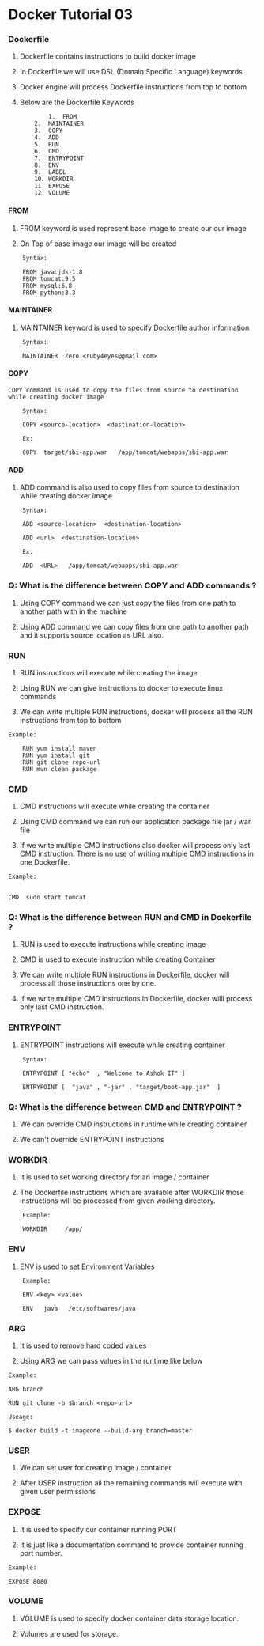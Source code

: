 # Docker Tutorial 03   





### Dockerfile
1.  Dockerfile contains instructions to build docker image

2.  In Dockerfile we will use DSL (Domain Specific Language) keywords

3.  Docker engine will process Dockerfile instructions from top to bottom

4.  Below are the Dockerfile Keywords

    ```
	        1.  FROM
		2.  MAINTAINER
		3.  COPY
		4.  ADD
		5.  RUN
		6.  CMD
		7.  ENTRYPOINT
		8.  ENV
		9.  LABEL
		10. WORKDIR
		11. EXPOSE
		12. VOLUME
    ```	

####  FROM
1.   FROM keyword is used represent base image to create our our image

2.   On Top of base image our image will be created

```
	Syntax: 

	FROM java:jdk-1.8
	FROM tomcat:9.5
	FROM mysql:6.8
	FROM python:3.3	
```	


####  MAINTAINER

1.  MAINTAINER keyword is used to specify Dockerfile author information
```
	Syntax:

	MAINTAINER  Zero <ruby4eyes@gmail.com>
```



####  COPY


    COPY command is used to copy the files from source to destination while creating docker image

```
	Syntax:

	COPY <source-location>  <destination-location>

	Ex: 

	COPY  target/sbi-app.war   /app/tomcat/webapps/sbi-app.war
```



####  ADD


1.  ADD command is also used to copy files from source to destination while creating docker image

```
	Syntax:

	ADD <source-location>  <destination-location>

	ADD <url>  <destination-location>

	Ex: 

	ADD  <URL>   /app/tomcat/webapps/sbi-app.war
```

### Q: What is the difference between COPY and ADD commands ?

1. Using COPY command we can just copy the files from one path to another path with in the machine

2. Using ADD command we can copy files from one path to another path and it supports source location as URL also.


###  RUN


1. RUN instructions will execute while creating the image

2. Using RUN we can give instructions to docker to execute linux commands

3. We can write multiple RUN instructions, docker will process all the RUN instructions from top to bottom

```
Example:

	RUN yum install maven
	RUN yum install git 
	RUN git clone repo-url
	RUN mvn clean package
```


###  CMD


1. CMD instructions will execute while creating the container

2. Using CMD command we can run our application package file jar / war file

3. If we write multiple CMD instructions also docker will process only last CMD instruction. There is no use of writing multiple CMD instructions in one Dockerfile.


```
Example:


CMD  sudo start tomcat
```

###  Q: What is the difference between RUN and CMD in Dockerfile ?

1.  RUN is used to execute instructions while creating image

2.  CMD is used to execute instruction while creating Container

3.  We can write multiple RUN instructions in Dockerfile, docker will process all those instructions one by one.

4.  If we write multiple CMD instructions in Dockerfile, docker willl process only last CMD instruction.



###	 ENTRYPOINT


1. ENTRYPOINT instructions will execute while creating container

```
	Syntax:

	ENTRYPOINT [ "echo"  , "Welcome to Ashok IT" ]

	ENTRYPOINT [  "java" , "-jar" , "target/boot-app.jar"  ]
```

### Q: What is the difference between CMD and ENTRYPOINT ?

1. We can override CMD instructions in runtime while creating container

2. We can't override ENTRYPOINT instructions


###  WORKDIR


1. It is used to set working directory for an image / container

2. The Dockerfile instructions which are available after WORKDIR  those instructions will be processed from given working directory.

```
	Example: 

	WORKDIR     /app/
```


###   ENV


1. ENV is used to set Environment Variables

```
	Example:

	ENV <key> <value>

	ENV   java   /etc/softwares/java
```



###  ARG


1.  It is used to remove hard coded values

2.  Using ARG we can pass values in the runtime like below

```
Example:

ARG branch

RUN git clone -b $branch <repo-url>

Useage:

$ docker build -t imageone --build-arg branch=master
```


###  USER


1.  We can set user for creating image / container

2.  After USER instruction all the remaining commands will execute with given user permissions



### EXPOSE


1. It is used to specify our container running PORT

2. It is just like a documentation command to provide container running port number.

```
Example: 

EXPOSE 8080
```

 

###  VOLUME


1. VOLUME is used to specify docker container data storage location.

2. Volumes are used for storage.


